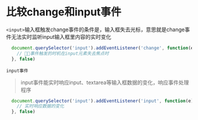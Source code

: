 # 比较change和input事件

`<input>`输入框触发change事件的条件是，输入框失去光标，意思就是change事件无法实时监听input输入框里内容的实时变化

```js
  document.querySelector('input').addEventListener('change', function(e){
    // 事件触发的时机在input元素失去焦点时
  }, false)
```

`input事件`
> input事件能实时响应input、textarea等输入框数据的变化，响应事件处理程序
```js
  document.querySelector('input').addEventListener('input', function(e){
    // 实时响应数据的变化
  }, false)
```